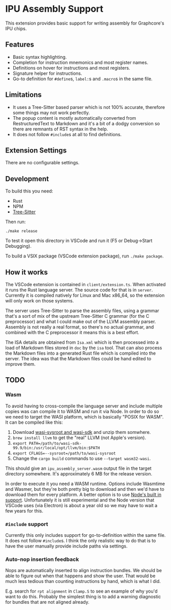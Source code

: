 # IPU Assembly Support

This extension provides basic support for writing assembly for Graphcore's IPU chips.

## Features

* Basic syntax highlighting.
* Completion for instruction mnemonics and most register names.
* Definitions on hover for instructions and most registers.
* Signature helper for instructions.
* Go-to definition for `#define`s, `label:`s and `.macro`s in the same file.

## Limitations

* It uses a Tree-Sitter based parser which is not 100% accurate, therefore some things may not work perfectly.
* The popup content is mostly automatically converted from RestructuredText to Markdown and it's a bit of a dodgy conversion so there are remnants of RST syntax in the help.
* It does not follow `#include`s at all to find definitions.

## Extension Settings

There are no configurable settings.

## Development

To build this you need:

* Rust
* NPM
* [Tree-Sitter](https://tree-sitter.github.io/tree-sitter/creating-parsers#installation)

Then run:

```
./make release
```

To test it open this directory in VSCode and run it (F5 or Debug->Start Debugging).

To build a VSIX package (VSCode extension package), run `./make package`.

## How it works

The VSCode extension is contained in `client/extension.ts`. When activated it runs the Rust language server. The source code for that is in `server`. Currently it is compiled natively for Linux and Mac x86_64, so the extension will only work on those systems.

The server uses Tree-Sitter to parse the assembly files, using a grammar that's a sort of mix of the upstream Tree-Sitter C grammar (for the C preprocessor) and what I could make out of the LLVM assembly parser. Assembly is not really a real format, so there's no actual grammar, and combined with the C preprocessor it means this is a best effort.

The ISA details are obtained from `Isa.xml` which is then processed into a load of Markdown files stored in `doc` by the `isa` tool. That can also process the Markdown files into a generated Rust file which is compiled into the server. The idea was that the Markdown files could be hand edited to improve them.

## TODO

### Wasm

To avoid having to cross-compile the language server and include multiple copies was can compile it to WASM and run it via Node. In order to do so we need to target the WASI platform, which is basically "POSIX for WASM". It can be compiled like this:

1. Download [wasi-sysroot and wasi-sdk](https://github.com/WebAssembly/wasi-sdk/releases) and unzip them somwhere.
2. `brew install llvm` to get the "real" LLVM (not Apple's version).
3. `export PATH=/path/to/wasi-sdk-99.9/bin:/usr/local/opt/llvm/bin:$PATH`
4. `export CFLAGS=--sysroot=/path/to/wasi-sysroot`
5. Change the `cargo build` commands to use `--target wasm32-wasi`.

This should give an `ipu_assembly_server.wasm` output file in the target directory somewhere. It's approximately 6 MB for the release version.

In order to execute it you need a WASM runtime. Options include Wasmtime and Wasmer, but they're both pretty big to download and then we'd have to download them for every platform. A better option is to use [Node's built in support](https://nodejs.org/api/wasi.html). Unfortunately it is still experimental and the Node version that VSCode uses (via Electron) is about a year old so we may have to wait a few years for this.

### `#include` support

Currently this only includes support for go-to-definition within the same file. It does not follow `#include`s. I think the only realistic way to do that is to have the user manually provide include paths via settings.

### Auto-nop insertion feedback

Nops are automatically inserted to align instruction bundles. We should be able to figure out when that happens and show the user. That would be much less tedious than counting instructions by hand, which is what I did.

E.g. search for `rpt alignment` in `Clamp.S` to see an example of why you'd want to do this. Probably the simplest thing is to add a warning diagnostic for bundles that are not aligned already.
